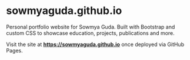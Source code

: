# sowmyaguda.github.io

Personal portfolio website for Sowmya Guda. Built with Bootstrap and custom CSS to showcase education, projects, publications and more.

Visit the site at **https://sowmyaguda.github.io** once deployed via GitHub Pages.
